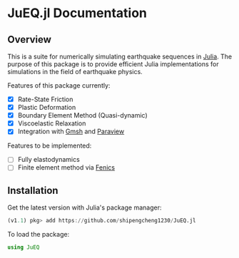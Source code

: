 # JuEQ.jl Documentation

## Overview
This is a suite for numerically simulating earthquake sequences in [Julia](https://julialang.org/). The purpose of this package is to provide efficient Julia implementations for simulations in the field of earthquake physics.

Features of this package currently:

- [x] Rate-State Friction
- [x] Plastic Deformation
- [x] Boundary Element Method (Quasi-dynamic)
- [x] Viscoelastic Relaxation
- [x] Integration with [Gmsh](http://gmsh.info/) and [Paraview](https://www.paraview.org/)

Features to be implemented:
- [ ] Fully elastodynamics
- [ ] Finite element method via [Fenics](https://fenicsproject.org/)

## Installation
Get the latest version with Julia's package manager:

```julia
(v1.1) pkg> add https://github.com/shipengcheng1230/JuEQ.jl
```

To load the package:

```julia
using JuEQ
```
